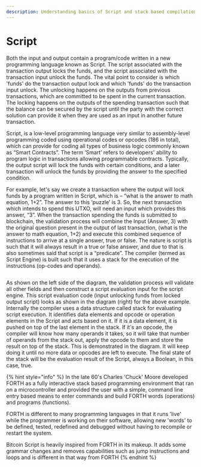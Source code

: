 ```yaml
---
description: Understanding basics of Script and stack based compilation
---
```


# Script

Both the input and output contain a program/code written in a new programming language known as Script. The script associated with the transaction output locks the funds, and the script associated with the transaction input unlock the funds. The vital point to consider is which 'funds' do the transaction output lock and which 'funds' do the transaction input unlock. The unlocking happens on the outputs from previous transactions, which are committed to be spent in the current transaction. The locking happens on the outputs of the spending transaction such that the balance can be secured by the script until the party with the correct solution can provide it when they are used as an input in another future transaction.

Script, is a low-level programming language very similar to assembly-level programming coded using operational codes or opcodes (186 in total), which can provide for coding all types of business logic commonly known as “Smart Contracts”. The term ‘Smart’ refers to developers' ability to program logic in transactions allowing programmable contracts. Typically, the output script will lock the funds with certain conditions, and a later transaction will unlock the funds by providing the answer to the specified condition.

For example, let's say we create a transaction where the output will lock funds by a program written in Script, which is – “what is the answer to math equation, 1+2”. The answer to this ‘puzzle’ is 3. So, the next transaction which intends to spend this UTXO, will need an input which provides this answer, “3”. When the transaction spending the funds is submitted to blockchain, the validation process will combine the Input (Answer, 3) with the original question present in the output of last transaction, (what is the answer to math equation, 1+2) and execute this combined sequence of instructions to arrive at a single answer, true or false. The nature is script is such that it will always result in a true or false answer, and due to that is also sometimes said that script is a “predicate”. The compiler (termed as Script Engine) is built such that it uses a stack for the execution of the instructions (op-codes and operands).

<figure><img src="https://github.com/jonesjBSV/bsv-skills-center/blob/master/bsv-skills-center/bsv-protocol-documentation/.gitbook/assets/TransactionLifecycle_Slide03%20(2).png" alt=""><figcaption></figcaption></figure>

As shown on the left side of the diagram, the validation process will validate all other fields and then construct a script evaluation input for the script engine. This script evaluation code (input unlocking funds from locked output script) looks as shown in the diagram (right) for the above example. Internally the compiler uses a data structure called stack for evaluating script execution. It identifies data elements and opcode or operation elements in the Script and acts based on it. If it is a data element, it is pushed on top of the last element in the stack. If it's an opcode, the compiler will know how many operands it takes, so it will take that number of operands from the stack out, apply the opcode to them and store the result on top of the stack. This is demonstrated in the diagram. It will keep doing it until no more data or opcodes are left to execute. The final state of the stack will be the evaluation result of the Script, always a Boolean, in this case, true.

{% hint style="info" %}
In the late 60's Charles 'Chuck' Moore developed FORTH as a fully interactive stack based programming environment that ran on a microcontroller and provided the user with a simple, command line entry based means to enter commands and build FORTH words (operations) and programs (functions).

FORTH is different to many programming languages in that it runs 'live' while the programmer is working on their software, allowing new 'words' to be defined, tested, redefined and debugged without having to recompile or restart the system.

Bitcoin Script is heavily inspired from FORTH in its makeup. It adds some grammar changes and removes capabilities such as jump instructions and loops and is different in that way from FORTH
{% endhint %}

